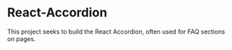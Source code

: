 # React-Accordion
This project seeks to build the React Accordion, often used for FAQ sections on pages.
